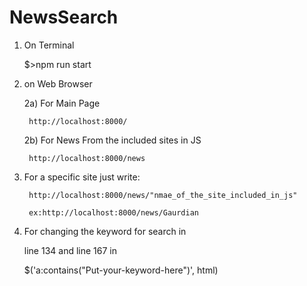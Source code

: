 # NewsSearch

1) On Terminal

    $>npm run start

2) on Web Browser

    2a) For Main Page

        http://localhost:8000/



    2b) For News From the included sites in JS

        http://localhost:8000/news



3) For a specific site just write:

        http://localhost:8000/news/"nmae_of_the_site_included_in_js"

        ex:http://localhost:8000/news/Gaurdian



5) For changing the keyword for search in 

    line 134 and line 167 in 

    $('a:contains("Put-your-keyword-here")', html)

